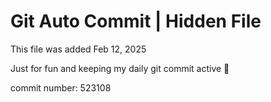 # Git Auto Commit | Hidden File

This file was added Feb 12, 2025

Just for fun and keeping my daily git commit active 🤪

commit number: 523108
